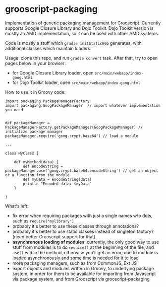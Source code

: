 grooscript-packaging
====================

Implementation of generic packaging management for Grooscript. Currently supports Google Closure Library and Dojo Toolkit. Dojo Toolkit version is mostly an AMD implementation, so it can be used with other AMD systems.

Code is mostly a stuff which `gradle initStaticWeb` generates, with additional classes which maintain loaders.

Usage: clone this repo, and run `gradle convert` task. After that, try to open pages below in your browser:

* for Google Closure Library loader, open `src/main/webapp/index-goog.html`
* for Dojo Toolkit loader, open `src/main/webapp/index-goog.html`

How to use it in Groovy code:

    import packaging.PackageManagerFactory
    import packaging.GoogPackageManager  // import whatever implementation you need


    def packageManager = PackageManagerFactory.getPackageManager(GoogPackageManager) // initialize package manager
    packageManager.require('goog.crypt.base64') // load a module

    ...

    class MyClass {

        def myMethod(data) {
            def encodeString = packageManager.use('goog.crypt.base64.encodeString') // get an object or a function from the module
            def myData = encodeString(data)
            println "Encoded data: $myData"
        }

    }

What's left:

* fix error when requiring packages with just a single names w\o dots, such as `require("mylibrary")`
* probably it's better to use these classes through annotations?
* probably it's better to use static classes instead of singleton factory? (need better Grooscript support for that)
* __asynchronous loading of modules__: currently, the only good way to use stuff from modules is to do `require()` at the beginning of the file, and `use()` within the method, otherwise you'll get an error, due to module is loaded asynchronously and some time is needed for it to load
* more packaging managers, such as from CommonJS, Ext JS
* export objects and modules written in Groovy, to underlying package system, in order for them to be available for importing from Javascript via package system, and from Grooscript via grooscript-packaging
